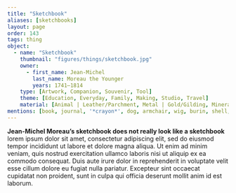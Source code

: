 ```yaml
---
title: "Sketchbook"
aliases: [sketchbooks]
layout: page
order: 143
tags: thing
object:
  - name: "Sketchbook"
    thumbnail: "figures/things/sketchbook.jpg"
    owner:
      - first_name: Jean-Michel
        last_name: Moreau the Younger
        years: 1741–1814
    type: [Artwork, Companion, Souvenir, Tool]
    theme: [Education, Everyday, Family, Making, Studio, Travel]
    material: [Animal | Leather/Parchment, Metal | Gold/Gilding, Mineral | Chalk, Synthetic Materials | Paper]
mentions: [book, journal, '*crayon*', dog, armchair, wig, burin, shell, camera obscura, picture, votive, order book]
---
```


**Jean-Michel Moreau’s sketchbook does not really look like a sketchbook** lorem ipsum dolor sit amet, consectetur adipiscing elit, sed do eiusmod tempor incididunt ut labore et dolore magna aliqua. Ut enim ad minim veniam, quis nostrud exercitation ullamco laboris nisi ut aliquip ex ea commodo consequat. Duis aute irure dolor in reprehenderit in voluptate velit esse cillum dolore eu fugiat nulla pariatur. Excepteur sint occaecat cupidatat non proident, sunt in culpa qui officia deserunt mollit anim id est laborum.